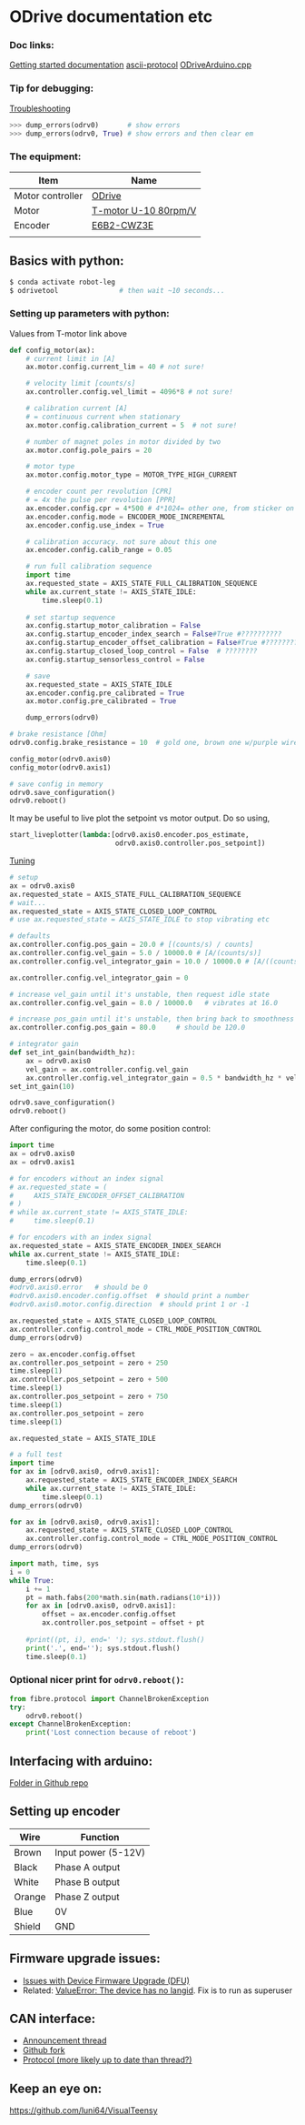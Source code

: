 # ODrive documentation etc

### Doc links:
[Getting started documentation](https://docs.odriverobotics.com/)
[ascii-protocol](https://docs.odriverobotics.com/ascii-protocol.html)
[ODriveArduino.cpp](https://github.com/madcowswe/ODrive/blob/master/Arduino/ODriveArduino/ODriveArduino.cpp)

### Tip for debugging:
[Troubleshooting](https://docs.odriverobotics.com/troubleshooting)
```python
>>> dump_errors(odrv0)       # show errors
>>> dump_errors(odrv0, True) # show errors and then clear em
```

### The equipment:

| Item             | Name                                                                |
| ---------------- | ------------------------------------------------------------------- |
| Motor controller | [ODrive](https://odriverobotics.com/)                               |
| Motor            | [T-motor U-10 80rpm/V](http://store-en.tmotor.com/goods.php?id=362) |
| Encoder          | [E6B2-CWZ3E](https://www.ia.omron.com/data_pdf/cat/e6b2-c_ds_e_6_1_csm491.pdf) |
|                  |                                                                     |

## Basics with python:

```bash
$ conda activate robot-leg
$ odrivetool               # then wait ~10 seconds...
```

### Setting up parameters with python:
Values from T-motor link above

```python
def config_motor(ax):
    # current limit in [A]
    ax.motor.config.current_lim = 40 # not sure!

    # velocity limit [counts/s]
    ax.controller.config.vel_limit = 4096*8 # not sure!

    # calibration current [A]
    # = continuous current when stationary
    ax.motor.config.calibration_current = 5  # not sure!

    # number of magnet poles in motor divided by two
    ax.motor.config.pole_pairs = 20

    # motor type
    ax.motor.config.motor_type = MOTOR_TYPE_HIGH_CURRENT

    # encoder count per revolution [CPR]
    # = 4x the pulse per revolution [PPR]
    ax.encoder.config.cpr = 4*500 # 4*1024= other one, from sticker on encoder
    ax.encoder.config.mode = ENCODER_MODE_INCREMENTAL
    ax.encoder.config.use_index = True

    # calibration accuracy. not sure about this one
    ax.encoder.config.calib_range = 0.05

    # run full calibration sequence
    import time
    ax.requested_state = AXIS_STATE_FULL_CALIBRATION_SEQUENCE
    while ax.current_state != AXIS_STATE_IDLE:
        time.sleep(0.1)
    
    # set startup sequence
    ax.config.startup_motor_calibration = False
    ax.config.startup_encoder_index_search = False#True #??????????
    ax.config.startup_encoder_offset_calibration = False#True #??????????
    ax.config.startup_closed_loop_control = False  # ????????
    ax.config.startup_sensorless_control = False

    # save
    ax.requested_state = AXIS_STATE_IDLE
    ax.encoder.config.pre_calibrated = True
    ax.motor.config.pre_calibrated = True

    dump_errors(odrv0)

# brake resistance [Ohm]
odrv0.config.brake_resistance = 10  # gold one, brown one w/purple wires is 5ohm

config_motor(odrv0.axis0)
config_motor(odrv0.axis1)

# save config in memory
odrv0.save_configuration()
odrv0.reboot()
```

It may be useful to live plot the setpoint vs motor output. Do so using,
```python
start_liveplotter(lambda:[odrv0.axis0.encoder.pos_estimate,
                          odrv0.axis0.controller.pos_setpoint])
```

[Tuning](https://docs.odriverobotics.com/control.html#Tuning)
```python
# setup
ax = odrv0.axis0
ax.requested_state = AXIS_STATE_FULL_CALIBRATION_SEQUENCE
# wait...
ax.requested_state = AXIS_STATE_CLOSED_LOOP_CONTROL
# use ax.requested_state = AXIS_STATE_IDLE to stop vibrating etc

# defaults
ax.controller.config.pos_gain = 20.0 # [(counts/s) / counts]
ax.controller.config.vel_gain = 5.0 / 10000.0 # [A/(counts/s)]
ax.controller.config.vel_integrator_gain = 10.0 / 10000.0 # [A/((counts/s) * s)]

ax.controller.config.vel_integrator_gain = 0

# increase vel_gain until it's unstable, then request idle state
ax.controller.config.vel_gain = 8.0 / 10000.0   # vibrates at 16.0

# increase pos_gain until it's unstable, then bring back to smoothness
ax.controller.config.pos_gain = 80.0     # should be 120.0

# integrator gain
def set_int_gain(bandwidth_hz):
    ax = odrv0.axis0
    vel_gain = ax.controller.config.vel_gain
    ax.controller.config.vel_integrator_gain = 0.5 * bandwidth_hz * vel_gain
set_int_gain(10)

odrv0.save_configuration()
odrv0.reboot()
```

After configuring the motor, do some position control:
```python
import time
ax = odrv0.axis0
ax = odrv0.axis1

# for encoders without an index signal
# ax.requested_state = (
#     AXIS_STATE_ENCODER_OFFSET_CALIBRATION
# )
# while ax.current_state != AXIS_STATE_IDLE:
#     time.sleep(0.1)

# for encoders with an index signal
ax.requested_state = AXIS_STATE_ENCODER_INDEX_SEARCH
while ax.current_state != AXIS_STATE_IDLE:
    time.sleep(0.1)

dump_errors(odrv0)
#odrv0.axis0.error   # should be 0
#odrv0.axis0.encoder.config.offset  # should print a number
#odrv0.axis0.motor.config.direction  # should print 1 or -1

ax.requested_state = AXIS_STATE_CLOSED_LOOP_CONTROL
ax.controller.config.control_mode = CTRL_MODE_POSITION_CONTROL
dump_errors(odrv0)

zero = ax.encoder.config.offset
ax.controller.pos_setpoint = zero + 250
time.sleep(1)
ax.controller.pos_setpoint = zero + 500
time.sleep(1)
ax.controller.pos_setpoint = zero + 750
time.sleep(1)
ax.controller.pos_setpoint = zero
time.sleep(1)

ax.requested_state = AXIS_STATE_IDLE
```

```python
# a full test
import time
for ax in [odrv0.axis0, odrv0.axis1]:
    ax.requested_state = AXIS_STATE_ENCODER_INDEX_SEARCH
    while ax.current_state != AXIS_STATE_IDLE:
        time.sleep(0.1)
dump_errors(odrv0)

for ax in [odrv0.axis0, odrv0.axis1]:
    ax.requested_state = AXIS_STATE_CLOSED_LOOP_CONTROL
    ax.controller.config.control_mode = CTRL_MODE_POSITION_CONTROL
dump_errors(odrv0)

import math, time, sys
i = 0
while True:
    i += 1
    pt = math.fabs(200*math.sin(math.radians(10*i)))
    for ax in [odrv0.axis0, odrv0.axis1]:
        offset = ax.encoder.config.offset
        ax.controller.pos_setpoint = offset + pt
    
    #print((pt, i), end=' '); sys.stdout.flush()
    print('.', end=''); sys.stdout.flush()
    time.sleep(0.1)
```

### Optional nicer print for `odrv0.reboot()`:
```python
from fibre.protocol import ChannelBrokenException
try:
    odrv0.reboot()
except ChannelBrokenException:
    print('Lost connection because of reboot')
```

## Interfacing with arduino:

[Folder in Github repo](https://github.com/madcowswe/ODrive/tree/master/Arduino/ODriveArduino)

## Setting up encoder

| Wire   | Function            |
| ------ | ------------------- |
| Brown  | Input power (5-12V) |
| Black  | Phase A output      |
| White  | Phase B output      |
| Orange | Phase Z output      |
| Blue   | 0V                  |
| Shield | GND                 |


## Firmware upgrade issues:

* [Issues with Device Firmware Upgrade (DFU)](https://github.com/madcowswe/ODrive/issues/179)
* Related: [ValueError: The device has no langid](https://github.com/pyusb/pyusb/issues/139). Fix is to run as superuser


## CAN interface:

* [Announcement thread](https://discourse.odriverobotics.com/t/can-interface-available-for-testing/1448)
* [Github fork](https://github.com/Wetmelon/ODrive/tree/feature/CAN)
* [Protocol (more likely up to date than thread?)](https://github.com/Wetmelon/ODrive/blob/feature/CAN/docs/can-protocol.md)


## Keep an eye on:
https://github.com/luni64/VisualTeensy


